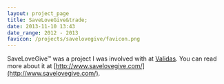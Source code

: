 ```yaml
---
layout: project_page
title: SaveLoveGive&trade;
date: 2013-11-10 13:43
date_range: 2012 - 2013
favicon: /projects/savelovegive/favicon.png
---
```


SaveLoveGive&trade; was a project I was involved with at [Validas](http://www.validas.com/). You can read more about it at [http://www.savelovegive.com/](http://www.savelovegive.com/).

